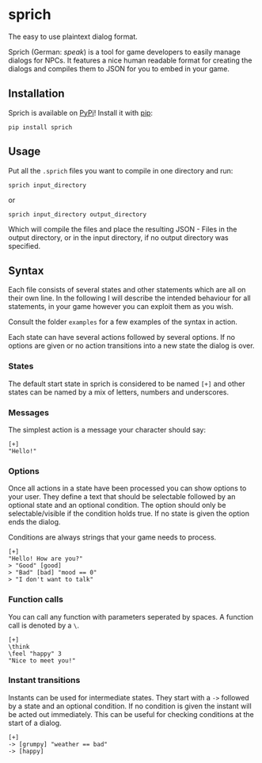 # sprich

The easy to use plaintext dialog format.

Sprich (German: *speak*) is a tool for game developers to easily manage dialogs
for NPCs. It features a nice human readable format for creating the dialogs
and compiles them to JSON for you to embed in your game.

## Installation
Sprich is available on [PyPi](https://pypi.org/project/sprich/)!
Install it with [pip](https://pypi.org/project/pip/):

    pip install sprich

## Usage
Put all the `.sprich` files you want to compile in one directory and run:

    sprich input_directory

or

    sprich input_directory output_directory

Which will compile the files and place the resulting JSON - Files in the output
directory, or in the input directory, if no output directory was specified.

## Syntax
Each file consists of several states and other statements which are all on
their own line. In the following I will describe the intended behaviour for all
statements, in your game however you can exploit them as you wish.

Consult the folder `examples` for a few examples of the syntax in action.

Each state can have several actions followed by several options. If no options
are given or no action transitions into a new state the dialog is over.

### States
The default start state in sprich is considered to be named `[+]` and other
states can be named by a mix of letters, numbers and underscores.

### Messages
The simplest action is a message your character should say:

    [+]
    "Hello!"

### Options
Once all actions in a state have been processed you can show options to your user.
They define a text that should be selectable followed by an optional state and an
optional condition. The option should only be selectable/visible if the condition
holds true.
If no state is given the option ends the dialog.

Conditions are always strings that your game needs to process.

    [+]
    "Hello! How are you?"
    > "Good" [good]
    > "Bad" [bad] "mood == 0"
    > "I don't want to talk"

### Function calls
You can call any function with parameters seperated by spaces. A function call
is denoted by a `\`.

    [+]
    \think
    \feel "happy" 3
    "Nice to meet you!"

### Instant transitions
Instants can be used for intermediate states. They start with a `->` followed by
a state and an optional condition. If no condition is given the instant will be
acted out immediately. This can be useful for checking conditions at the start
of a dialog.

    [+]
    -> [grumpy] "weather == bad"
    -> [happy]
